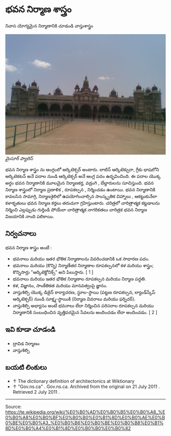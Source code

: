 # భవన నిర్మాణ శాస్త్రం

నివాస యోగ్యమైన నిర్మాణానికి చూడండి వాస్తుశాస్త్రం

![](../../images/f4992fb941e76c8d.jpg)
*మైసూర్ ప్యాలెస్*

భవన నిర్మాణ శాస్త్రం ను ఆంగ్లంలో ఆర్కిటెక్చర్ అంటారు. లాటిన్ ఆర్కిటెక్చురా, గ్రీకు భాషలోని ఆర్కిటెకటన్ అనే పదాల నుండి ఆర్కిటెక్చర్ అనే ఆంగ్ల పదం ఉద్భవించింది. ఈ పదాల యొక్క అర్ధం భవన నిర్మాణానికి మూలమైన నిర్మాణకర్త, వడ్రంగి , బేల్దారులను సూచిస్తుంది. భవన నిర్మాణ శాస్త్రంలో నిర్మాణ ప్రణాళిక , రూపకల్పన , నిర్మించడం ఉంటాయి. భవన నిర్మాణానికి కావలసిన సామాగ్రి, నిర్మాణశైలిలో ఉపయోగించాల్సిన సాంస్కృతిక చిహ్నాలు , ఆకట్టుకునేలా కళాకృతులు భవన నిర్మాణ కర్తలు తరుచుగా గ్రహిస్తుంటారు. చరిత్రలో చారిత్రాత్మక కట్టడాలను నిర్మించి ఎల్లప్పుడు గుర్తిండి పోయేలా చారిత్రాత్మక నాగరికతలు చారిత్రక భవన నిర్మాణ విజయానికి నాంది పలికాయి.

## నిర్వచనాలు

భవన నిర్మాణ శాస్త్రం అంటే :

- భవనాలు మరియు ఇతర భౌతిక నిర్మాణాలను వివరించడానికి ఒక సాధారణ పదం.
- భవనాలు మరియు (కొన్ని) నిర్మాణేతర నిర్మాణాల రూపకల్పనలో కళ మరియు శాస్త్రం; కొన్నిసార్లు "ఆర్కిటెక్టోనిక్స్" అని పిలుస్తారు. [ 1 ]
- భవనాలు మరియు ఇతర భౌతిక నిర్మాణాల రూపకల్పన మరియు నిర్మాణ పద్ధతి.
- కళ, విజ్ఞానం, సాంకేతికత మరియు మానవత్వంపై జ్ఞానం.
- వాస్తుశిల్పి యొక్క డిజైన్ కార్యాచరణ, స్థూల-స్థాయి (పట్టణ రూపకల్పన, ల్యాండ్‌స్కేప్ ఆర్కిటెక్చర్) నుండి సూక్ష్మ-స్థాయికి (నిర్మాణ వివరాలు మరియు ఫర్నిచర్).
- వాస్తుశిల్పి అభ్యాసం అంటే భవనాలు లేదా నిర్మించిన పరిసరాల రూపకల్పన మరియు నిర్మాణానికి సంబంధించిన వృత్తిపరమైన సేవలను అందించడం లేదా అందించడం. [ 2 ]

## ఇవి కూడా చూడండి

- ద్రావిడ నిర్మాణం
- వాస్తుశిల్పి

## బయటి లింకులు

- ↑ The dictionary definition of architectonics at Wiktionary
- ↑ "Gov.ns.ca" . Gov.ns.ca. Archived from the original on 21 July 2011 . Retrieved 2 July 2011 .

---
Source: https://te.wikipedia.org/wiki/%E0%B0%AD%E0%B0%B5%E0%B0%A8_%E0%B0%A8%E0%B0%BF%E0%B0%B0%E0%B1%8D%E0%B0%AE%E0%B0%BE%E0%B0%A3_%E0%B0%B6%E0%B0%BE%E0%B0%B8%E0%B1%8D%E0%B0%A4%E0%B1%8D%E0%B0%B0%E0%B0%82
